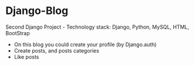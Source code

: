 # Django-Blog
Second Django Project - Technology stack: Django, Python, MySQL, HTML, BootStrap

- On this blog you could create your profile (by Django.auth) 
- Create posts, and posts categories
- Like posts
